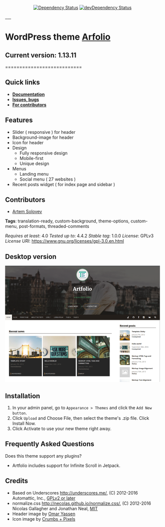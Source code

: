 <p align="center">
<a href="https://david-dm.org/artem-solovev/artfolio" target="_blank"><img src="https://david-dm.org/artem-solovev/artfolio.svg" alt="Dependency Status"></a>
<a href="https://david-dm.org/artem-solovev/artfolio/?type=dev" target="_blank"><img src="https://david-dm.org/artem-solovev/artfolio/dev-status.svg" alt="devDependency Status"></a>
</p>
___


# WordPress theme [Arfolio](https://themes.trac.wordpress.org/ticket/33947#no0)
## **Current version: 1.13.11**
===========================

## **Quick links**
* **[Documentation](https://github.com/artem-solovev/artfolio/wiki)**
* **[Issues, bugs](https://github.com/artem-solovev/artfolio/issues)**
* **[For contributors](https://github.com/artem-solovev/artfolio/wiki/For-contributors)**


## **Features**
* Slider ( responsive ) for header
* Background-image for header
* Icon for header
* Design
    * Fully responsive design
    * Mobile-first
    * Unique design
* Menus
    * Landing menu
    * Social menu ( 27 websites )
* Recent posts widget ( for index page and sidebar )


## **Contributors**
* [Artem Solovev](https://github.com/artem-solovev)


**Tags**: translation-ready, custom-background, theme-options, custom-menu, post-formats, threaded-comments


*Requires at least*: 4.0
*Tested up to*: 4.4.2
*Stable tag*: 1.0.0
*License*: GPLv3
*License URI*: https://www.gnu.org/licenses/gpl-3.0.en.html


## Desktop version
![Desktop page screen](screenshot.png)


## Installation

1. In your admin panel, go to `Appearance > Themes` and click the `Add New button`.
2. Click `Upload` and Choose File, then select the theme's .zip file. Click Install Now.
3. Click Activate to use your new theme right away.

## Frequently Asked Questions

Does this theme support any plugins?
* Artfolio includes support for Infinite Scroll in Jetpack.


## Credits

* Based on Underscores http://underscores.me/, (C) 2012-2016 Automattic, Inc., [GPLv2 or later](https://www.gnu.org/licenses/gpl-2.0.html)
* normalize.css http://necolas.github.io/normalize.css/, (C) 2012-2016 Nicolas Gallagher and Jonathan Neal, [MIT](http://opensource.org/licenses/MIT)
* Header image by [Omar Yassen](https://www.instagram.com/haveyouseenomar/)
* Icon image by [Crumbs + Pixels](https://www.iconfinder.com/Ikonografia)